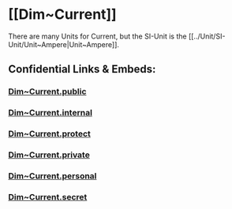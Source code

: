 
# [[Dim~Current]]   

There are many Units for Current, but the SI-Unit is the [[../Unit/SI-Unit/Unit~Ampere|Unit~Ampere]]. 


## Confidential Links & Embeds: 

### [Dim~Current.public](/_public\Dimension/Dim~Current.public.md) 

### [Dim~Current.internal](/_internal\Dimension/Dim~Current.internal.md) 

### [Dim~Current.protect](/_protect\Dimension/Dim~Current.protect.md) 

### [Dim~Current.private](/_private\Dimension/Dim~Current.private.md) 

### [Dim~Current.personal](/_personal\Dimension/Dim~Current.personal.md) 

### [Dim~Current.secret](/_secret\Dimension/Dim~Current.secret.md)

